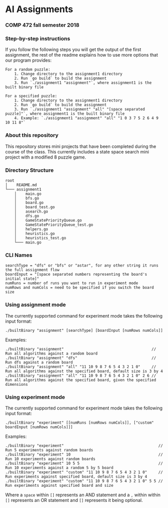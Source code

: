 # AI Assignments
### COMP 472 fall semester 2018

### Step-by-step instructions
If you follow the following steps you will get the output of the first assignment, the rest of the readme explains how to use more options that our program provides:

```
For a random puzzle:
    1. Change directory to the assignment1 directory
    2. Run `go build` to build the assignment
    3. Run `./assignment1 "assignment"`, where assignment1 is the built binary file

For a specified puzzle:
    1. Change directory to the assignment1 directory
    2. Run `go build` to build the assignment
    3. Run `./assignment1 "assignment" "all" "[space separated puzzle]"`, where assignment1 is the built binary file
    4. Example: `./assignment1 "assignment" "all" "1 0 3 7 5 2 6 4 9 10 11 8"`
```

### About this repository
This repository stores mini projects that have been completed during the course of the class. This currently includes a state space search mini project with a modified 8 puzzle game.

### Directory Structure

```
root
│    README.md
└─── assignment1
    │    main.go
    │    bfs.go
    │    board.go
    │    board_test.go
    │    asearch.go
    │    dfs.go
    │    GameStatePriorityQueue.go
    │    GameStatePriorityQueue_test.go
    │    helpers.go
    │    heuristics.go
    │    heuristics_test.go
    └─── main.go
```

### CLI Names

```
searchType = "dfs" or "bfs" or "astar", for any other string it runs the full assignment flow
boardInput = "[space separated numbers representing the board's initial state]"
numRuns = number of runs you want to run in experiment mode
numRows and numCols = need to be specified if you switch the board size
```

### Using assignment mode

The currently supported command for experiment mode takes the following input format:

`./builtBinary "assignment" [searchType] [boardInput [numRows numCols]]`

Examples:

```
./builtBinary "assignment"                                       // Run all algorithms against a random board
./builtBinary "assignment" "dfs"                                 // Run dfs against a random board
./builtBinary "assignment" "all" "11 10 9 8 7 6 5 4 3 2 1 0"     // Run all algorithms against the specified board, default size is 3 by 4
./builtBinary "assignment" "all" "11 10 9 8 7 6 5 4 3 2 1 0" 2 6 // Run all algorithms against the specified board, given the specified dimensions
```

### Using experiment mode

The currently supported command for experiment mode takes the following input format:

`./builtBinary "experiment" [[numRuns [numRows numCols]], ["custom" boardInput [numRows numCols]]]`

Examples:

```
./builtBinary "experiment"                                          // Run 5 experiments against random boards
./builtBinary "experiment" 10                                       // Run 10 experiments against random boards
./builtBinary "experiment" 10 5 5                                   // Run 10 experiments against a random 5 by 5 board
./builtBinary "experiment" "custom" "11 10 9 8 7 6 5 4 3 2 1 0"     // Run experiments against specified board, default size is 3 by 4
./builtBinary "experiment" "custom" "11 10 9 8 7 6 5 4 3 2 1 0" 5 5 // Run experiments against specified board and size
```

Where a `space` within `[]` represents an AND statement and a `,` within within `[]` represents an OR statement and `[]` represents it being optional.
